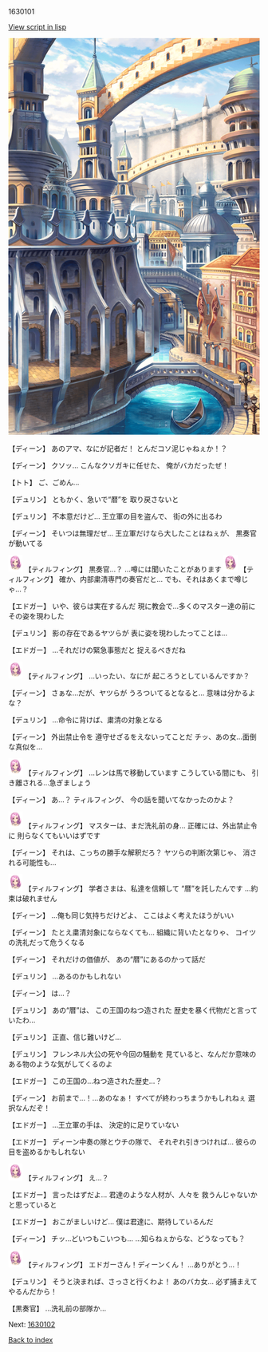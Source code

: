 1630101

[View script in lisp](../scripts/1630101.txt)

![006_town2.png](../images/backgrounds/006_town2.png)

【ディーン】
あのアマ、なにが記者だ！
とんだコソ泥じゃねぇか！？

【ディーン】
クソッ…
こんなクソガキに任せた、
俺がバカだったぜ！

【トト】
ご、ごめん…

【デュリン】
ともかく、急いで“暦”を
取り戻さないと

【デュリン】
不本意だけど…
王立軍の目を盗んで、
街の外に出るわ

【ディーン】
そいつは無理だぜ…
王立軍だけなら大したことはねぇが、
黒奏官が動いてる

<img src="../images/units/101411.png" alt="101411.png" height="34"/>
【ティルフィング】
黒奏官…？
…噂には聞いたことがあります

<img src="../images/units/101411.png" alt="101411.png" height="34"/>
【ティルフィング】
確か、内部粛清専門の奏官だと…
でも、それはあくまで噂じゃ…？

【エドガー】
いや、彼らは実在するんだ
現に教会で…多くのマスター達の前に
その姿を現わした

【デュリン】
影の存在であるヤツらが
表に姿を現わしたってことは…

【エドガー】
…それだけの緊急事態だと
捉えるべきだね

<img src="../images/units/101411.png" alt="101411.png" height="34"/>
【ティルフィング】
…いったい、なにが
起ころうとしているんですか？

【ディーン】
さぁな…だが、ヤツらが
うろついてるとなると…
意味は分かるよな？

【デュリン】
…命令に背けば、粛清の対象となる

【ディーン】
外出禁止令を
遵守せざるをえないってことだ
チッ、あの女…面倒な真似を…

<img src="../images/units/101411.png" alt="101411.png" height="34"/>
【ティルフィング】
…レンは馬で移動しています
こうしている間にも、
引き離される…急ぎましょう

【ディーン】
あ…？
ティルフィング、
今の話を聞いてなかったのかよ？

<img src="../images/units/101411.png" alt="101411.png" height="34"/>
【ティルフィング】
マスターは、まだ洗礼前の身…
正確には、外出禁止令に
則らなくてもいいはずです

【ディーン】
それは、こっちの勝手な解釈だろ？
ヤツらの判断次第じゃ、
消される可能性も…

<img src="../images/units/101411.png" alt="101411.png" height="34"/>
【ティルフィング】
学者さまは、私達を信頼して
“暦”を託したんです
…約束は破れません

【ディーン】
…俺も同じ気持ちだけどよ、
ここはよく考えたほうがいい

【ディーン】
たとえ粛清対象にならなくても…
組織に背いたとなりゃ、
コイツの洗礼だって危うくなる

【ディーン】
それだけの価値が、
あの“暦”にあるのかって話だ

【デュリン】
…あるのかもしれない

【ディーン】
は…？

【デュリン】
あの“暦”は、
この王国のねつ造された
歴史を暴く代物だと言っていたわ…

【デュリン】
正直、信じ難いけど…

【デュリン】
フレンネル大公の死や今回の騒動を
見ていると、なんだか意味の
ある物のような気がしてくるのよ

【エドガー】
この王国の…ねつ造された歴史…？

【ディーン】
お前まで…！…あのなぁ！
すべてが終わっちまうかもしれねぇ
選択なんだぞ！

【エドガー】
…王立軍の手は、
決定的に足りていない

【エドガー】
ディーン中奏の隊とウチの隊で、
それぞれ引きつければ…
彼らの目を盗めるかもしれない

<img src="../images/units/101411.png" alt="101411.png" height="34"/>
【ティルフィング】
え…？

【エドガー】
言ったはずだよ…
君達のような人材が、人々を
救うんじゃないかと思っていると

【エドガー】
おこがましいけど…
僕は君達に、期待しているんだ

【ディーン】
チッ…どいつもこいつも…
…知らねぇからな、どうなっても？

<img src="../images/units/101411.png" alt="101411.png" height="34"/>
【ティルフィング】
エドガーさん！ディーンくん！
…ありがとう…！

【デュリン】
そうと決まれば、さっさと行くわよ！
あのバカ女…
必ず捕まえてやるんだから！

【黒奏官】
…洗礼前の部隊か…

Next: [1630102](1630102.md)

[Back to index](index.md)
